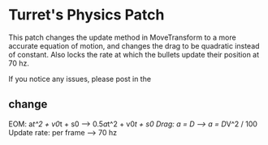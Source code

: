# Turret's Physics Patch

This patch changes the update method in MoveTransform to a more accurate equation of motion, and changes the drag to be quadratic instead of constant. Also locks the rate at which the bullets update their position at 70 hz.

If you notice any issues, please post in the 

## change

EOM: a*t^2 + v0*t + s0 --> 0.5*a*t^2 + v0*t + s0
Drag: a = D  --> a = D*V^2 / 100
Update rate: per frame --> 70 hz


